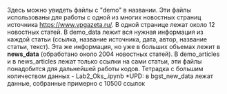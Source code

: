 Здесь можно увидеть файлы с "demo" в названии. Эти файлы использованы для работы с одной из многих новостных страниц источника https://www.vpgazeta.ru/. В одной странице лежат около 12 новостных статей.
В demo_data лежит вся нужная информация из каждой статьи (ссылка, название источника, дата, автор, название статьи, текст). Эта же информация, но уже в больших объемах лежит в **news_data** (обработано около 2004 новостных статей). В demo_articles и в news_articles лежат только ссылки на сами статьи, эти файлы понадобится для дальнейшей работы кодов. Тетрадка с большим количеством данных - Lab2_Oks_.ipynb
*UPD: в bgst_new_data лежат данные, собранные примерно с 10500 ссылок
